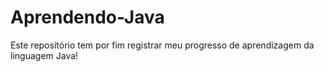 # Aprendendo-Java

Este repositório tem por fim registrar meu progresso de aprendizagem da linguagem Java!
